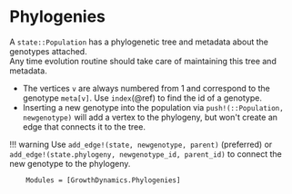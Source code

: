 # Phylogenies

A `state::Population` has a phylogenetic tree and metadata about the genotypes attached.  
Any time evolution routine should take care of maintaining this tree and metadata.

* The vertices `v` are always numbered from 1 and correspond to the genotype `meta[v]`. Use `index`(@ref) to find the id of a genotype.
* Inserting a new genotype into the population via `push!(::Population, newgenotype)` will add a vertex to the phylogeny, but won't create an edge that connects it to the tree.

!!! warning
    Use `add_edge!(state, newgenotype, parent)` (preferred) or `add_edge!(state.phylogeny, newgenotype_id, parent_id)` to connect the new genotype to the phylogeny.

```@autodocs
    Modules = [GrowthDynamics.Phylogenies]
```
